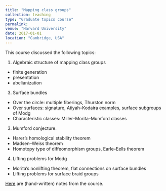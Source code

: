 ```yaml
---
title: "Mapping class groups"
collection: teaching
type: "Graduate topics course"
permalink: 
venue: "Harvard University"
date: 2017-01-01
location: "Cambridge, USA"
---
```


This course discussed the following topics:  

1. Algebraic structure of mapping class groups 
  * finite generation 
  * presentation
  * abelianization
3. Surface bundles 
  * Over the circle: multiple fiberings, Thurston norm
  * Over surfaces: signature, Atiyah–Kodaira examples, surface subgroups of Modg
  * Characteristic classes: Miller–Morita–Mumford classes
3. Mumford conjecture.
  * Harer’s homological stability theorem
  * Madsen–Weiss theorem
  * Homotopy type of diffeomorphism groups, Earle–Eells theorem
4. Lifting problems for Modg
  * Morita’s nonlifting theorem, flat connections on surface bundles
  * Lifting problems for surface braid groups

[Here](https://bena-tshishiku.github.io/files/topicscourse-2017.pdf) are (hand-written) notes from the course. 

